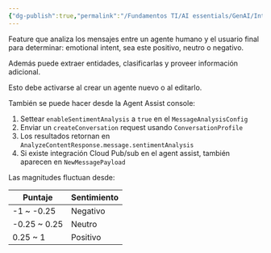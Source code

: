 ```yaml
---
{"dg-publish":true,"permalink":"/Fundamentos TI/AI essentials/GenAI/Introduction to Agent Assist and its GenAi Capabilities/04 Sentiment analysis/"}
---
```


Feature que analiza los mensajes entre un agente humano y el usuario final para determinar: emotional intent, sea este positivo, neutro o negativo.

Además puede extraer entidades, clasificarlas y proveer información adicional.

Esto debe activarse al crear un agente nuevo o al editarlo.

También se puede hacer desde la Agent Assist console:
1. Settear `enableSentimentAnalysis` a `true` en el `MessageAnalysisConfig`
2. Enviar un `createConversation` request usando `ConversationProfile`
3. Los resultados retornan en `AnalyzeContentResponse.message.sentimentAnalysis`
4. Si existe integración Cloud Pub/sub en el agent assist, también aparecen en `NewMessagePayload`

Las magnitudes fluctuan desde:

| Puntaje      | Sentimiento |
| ------------ | ----------- |
| -1 ~ -0.25   | Negativo    |
| -0.25 ~ 0.25 | Neutro      |
| 0.25 ~ 1     | Positivo    |

